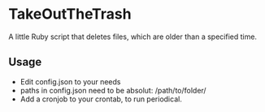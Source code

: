 TakeOutTheTrash
===============

A little Ruby script that deletes files, which are older than a specified time.


Usage
-----
- Edit config.json to your needs
- paths in config.json need to be absolut: /path/to/folder/
- Add a cronjob to your crontab, to run periodical.
